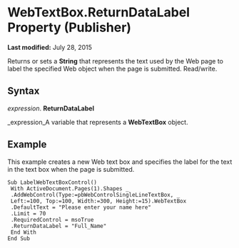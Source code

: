 
# WebTextBox.ReturnDataLabel Property (Publisher)

 **Last modified:** July 28, 2015

Returns or sets a  **String** that represents the text used by the Web page to label the specified Web object when the page is submitted. Read/write.

## Syntax

 _expression_. **ReturnDataLabel**

 _expression_A variable that represents a  **WebTextBox** object.


## Example

This example creates a new Web text box and specifies the label for the text in the text box when the page is submitted.


```
Sub LabelWebTextBoxControl() 
 With ActiveDocument.Pages(1).Shapes _ 
 .AddWebControl(Type:=pbWebControlSingleLineTextBox, _ 
 Left:=100, Top:=100, Width:=300, Height:=15).WebTextBox 
 .DefaultText = "Please enter your name here" 
 .Limit = 70 
 .RequiredControl = msoTrue 
 .ReturnDataLabel = "Full_Name" 
 End With 
End Sub
```

